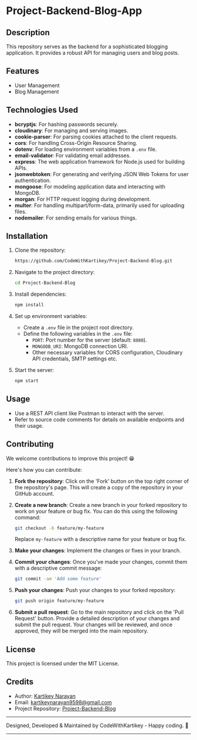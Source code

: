 # Project-Backend-Blog-App

## Description

This repository serves as the backend for a sophisticated blogging application. It provides a robust API for managing users and blog posts.

## Features

- User Management
- Blog Management

## Technologies Used

- **bcryptjs**: For hashing passwords securely.
- **cloudinary**: For managing and serving images.
- **cookie-parser**: For parsing cookies attached to the client requests.
- **cors**: For handling Cross-Origin Resource Sharing.
- **dotenv**: For loading environment variables from a `.env` file.
- **email-validator**: For validating email addresses.
- **express**: The web application framework for Node.js used for building APIs.
- **jsonwebtoken**: For generating and verifying JSON Web Tokens for user authentication.
- **mongoose**: For modeling application data and interacting with MongoDB.
- **morgan**: For HTTP request logging during development.
- **multer**: For handling multipart/form-data, primarily used for uploading files.
- **nodemailer**: For sending emails for various things.

## Installation

1. Clone the repository:

   ```bash
   https://github.com/CodeWithKartikey/Project-Backend-Blog.git
   ```

2. Navigate to the project directory:

   ```bash
   cd Project-Backend-Blog
   ```

3. Install dependencies:

   ```bash
   npm install
   ```

4. Set up environment variables:

   - Create a `.env` file in the project root directory.
   - Define the following variables in the `.env` file:
     - `PORT`: Port number for the server (default: `8080`).
     - `MONGODB_URI`: MongoDB connection URI.
     - Other necessary variables for CORS configuration, Cloudinary API credentials, SMTP settings etc.

5. Start the server:

   ```bash
   npm start
   ```

## Usage

- Use a REST API client like Postman to interact with the server.
- Refer to source code comments for details on available endpoints and their usage.

## Contributing

We welcome contributions to improve this project! 😁

Here's how you can contribute:

1. **Fork the repository**: Click on the 'Fork' button on the top right corner of the repository's page. This will create a copy of the repository in your GitHub account.

2. **Create a new branch**: Create a new branch in your forked repository to work on your feature or bug fix. You can do this using the following command:

   ```bash
   git checkout -b feature/my-feature
   ```

   Replace `my-feature` with a descriptive name for your feature or bug fix.

3. **Make your changes**: Implement the changes or fixes in your branch.

4. **Commit your changes**: Once you've made your changes, commit them with a descriptive commit message:

   ```bash
   git commit -am 'Add some feature'
   ```

5. **Push your changes**: Push your changes to your forked repository:

   ```bash
   git push origin feature/my-feature
   ```

6. **Submit a pull request**: Go to the main repository and click on the 'Pull Request' button. Provide a detailed description of your changes and submit the pull request. Your changes will be reviewed, and once approved, they will be merged into the main repository.

## License

This project is licensed under the MIT License.

## Credits

- Author: [Kartikey Narayan](https://github.com/CodeWithKartikey)
- Email: kartikeynarayan9598@gmail.com
- Project Repository: [Project-Backend-Blog](https://github.com/CodeWithKartikey/Project-Backend-Blog.git)

---

Designed, Developed & Maintained by CodeWithKartikey - Happy coding. 🚀

---